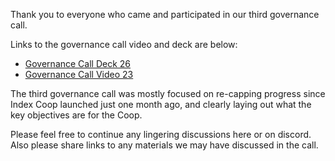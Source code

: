 Thank you to everyone who came and participated in our third governance call.

Links to the governance call video and deck are below:

-   [Governance Call Deck 26](https://docs.google.com/presentation/d/1RD8JZyEHgboAWnlSlmuV_G-BKDsNAAOkD2CeNmul9jo/edit?usp=sharing)
-   [Governance Call Video 23](https://drive.google.com/file/d/1_CUIxDuv-8SSObgBeuKkjobH-DfBvim6/view?usp=sharing)

The third governance call was mostly focused on re-capping progress since Index Coop launched just one month ago, and clearly laying out what the key objectives are for the Coop.

Please feel free to continue any lingering discussions here or on discord.\
Also please share links to any materials we may have discussed in the call.